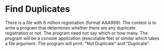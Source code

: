 # Find Duplicates

There is a file with 6 million registration (format AAA999). The contest is to write a program that 
determines whether there are any duplicate registration or not. The program need not say which or how many. 
The program will be a console application (executable file) or similar which takes a file argument. 
The program will print: "Not Duplicate" and "Duplicate". 


